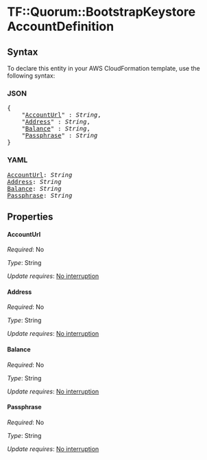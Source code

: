 # TF::Quorum::BootstrapKeystore AccountDefinition

## Syntax

To declare this entity in your AWS CloudFormation template, use the following syntax:

### JSON

<pre>
{
    "<a href="#accounturl" title="AccountUrl">AccountUrl</a>" : <i>String</i>,
    "<a href="#address" title="Address">Address</a>" : <i>String</i>,
    "<a href="#balance" title="Balance">Balance</a>" : <i>String</i>,
    "<a href="#passphrase" title="Passphrase">Passphrase</a>" : <i>String</i>
}
</pre>

### YAML

<pre>
<a href="#accounturl" title="AccountUrl">AccountUrl</a>: <i>String</i>
<a href="#address" title="Address">Address</a>: <i>String</i>
<a href="#balance" title="Balance">Balance</a>: <i>String</i>
<a href="#passphrase" title="Passphrase">Passphrase</a>: <i>String</i>
</pre>

## Properties

#### AccountUrl

_Required_: No

_Type_: String

_Update requires_: [No interruption](https://docs.aws.amazon.com/AWSCloudFormation/latest/UserGuide/using-cfn-updating-stacks-update-behaviors.html#update-no-interrupt)

#### Address

_Required_: No

_Type_: String

_Update requires_: [No interruption](https://docs.aws.amazon.com/AWSCloudFormation/latest/UserGuide/using-cfn-updating-stacks-update-behaviors.html#update-no-interrupt)

#### Balance

_Required_: No

_Type_: String

_Update requires_: [No interruption](https://docs.aws.amazon.com/AWSCloudFormation/latest/UserGuide/using-cfn-updating-stacks-update-behaviors.html#update-no-interrupt)

#### Passphrase

_Required_: No

_Type_: String

_Update requires_: [No interruption](https://docs.aws.amazon.com/AWSCloudFormation/latest/UserGuide/using-cfn-updating-stacks-update-behaviors.html#update-no-interrupt)

